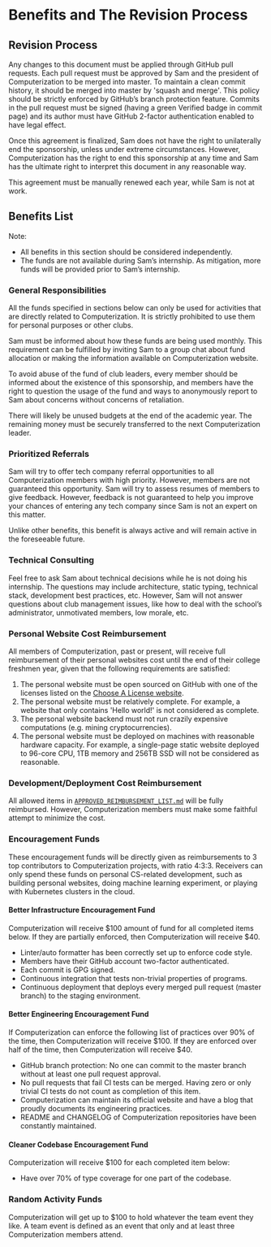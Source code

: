 # Benefits and The Revision Process

## Revision Process

Any changes to this document must be applied through GitHub pull requests.
Each pull request must be approved by Sam and the president of Computerization to be merged into
master.
To maintain a clean commit history, it should be merged into master by 'squash and merge'.
This policy should be strictly enforced by GitHub’s branch protection feature.
Commits in the pull request must be signed (having a green Verified badge in commit page) and its
author must have GitHub 2-factor authentication enabled to have legal effect.

Once this agreement is finalized, Sam does not have the right to unilaterally end the sponsorship,
unless under extreme circumstances. However, Computerization has the right to end this sponsorship
at any time and Sam has the ultimate right to interpret this document in any reasonable way.

This agreement must be manually renewed each year, while Sam is not at work.

## Benefits List

Note:

- All benefits in this section should be considered independently.
- The funds are not available during Sam’s internship. As mitigation, more funds will be provided
  prior to Sam’s internship.

### General Responsibilities

All the funds specified in sections below can only be used for activities that are directly related
to Computerization. It is strictly prohibited to use them for personal purposes or other clubs.

Sam must be informed about how these funds are being used monthly. This requirement can be fulfilled
by inviting Sam to a group chat about fund allocation or making the information available on
Computerization website.

To avoid abuse of the fund of club leaders, every member should be informed about the existence of
this sponsorship, and members have the right to question the usage of the fund and ways to
anonymously report to Sam about concerns without concerns of retaliation.

There will likely be unused budgets at the end of the academic year. The remaining money must be
securely transferred to the next Computerization leader.

### Prioritized Referrals

Sam will try to offer tech company referral opportunities to all Computerization members with high
priority. However, members are not guaranteed this opportunity. Sam will try to assess resumes of
members to give feedback. However, feedback is not guaranteed to help you improve your chances of
entering any tech company since Sam is not an expert on this matter.

Unlike other benefits, this benefit is always active and will remain active in the foreseeable
future.

### Technical Consulting

Feel free to ask Sam about technical decisions while he is not doing his internship. The questions
may include architecture, static typing, technical stack, development best practices, etc. However,
Sam will not answer questions about club management issues, like how to deal with the school’s
administrator, unmotivated members, low morale, etc.

### Personal Website Cost Reimbursement

All members of Computerization, past or present, will receive full reimbursement of their personal
websites cost until the end of their college freshmen year, given that the following requirements
are satisfied:

1. The personal website must be open sourced on GitHub with one of the licenses listed on the
   [Choose A License website](https://choosealicense.com/appendix/).
2. The personal website must be relatively complete. For example, a website that only contains
   'Hello world!' is not considered as complete.
3. The personal website backend must not run crazily expensive computations
   (e.g. mining cryptocurrencies).
4. The personal website must be deployed on machines with reasonable hardware capacity. For
   example, a single-page static website deployed to 96-core CPU, 1TB memory and 256TB SSD will not
   be considered as reasonable.

### Development/Deployment Cost Reimbursement

All allowed items in [`APPROVED_REIMBURSEMENT_LIST.md`](./APPROVED_REIMBURSEMENT_LIST.md) will be
fully reimbursed. However, Computerization members must make some faithful attempt to minimize the
cost.

### Encouragement Funds

These encouragement funds will be directly given as reimbursements to 3 top contributors to
Computerization projects, with ratio 4:3:3. Receivers can only spend these funds on personal
CS-related development, such as building personal websites, doing machine learning experiment, or
playing with Kubernetes clusters in the cloud.

#### Better Infrastructure Encouragement Fund

Computerization will receive $100 amount of fund for all completed items below. If they are partially
enforced, then Computerization will receive $40.

- Linter/auto formatter has been correctly set up to enforce code style.
- Members have their GitHub account two-factor authenticated.
- Each commit is GPG signed.
- Continuous integration that tests non-trivial properties of programs.
- Continuous deployment that deploys every merged pull request (master branch) to the staging
  environment.

#### Better Engineering Encouragement Fund

If Computerization can enforce the following list of practices over 90% of the time, then
Computerization will receive $100. If they are enforced over half of the time, then Computerization
will receive $40.

- GitHub branch protection: No one can commit to the master branch without at least one pull request
  approval.
- No pull requests that fail CI tests can be merged. Having zero or only trivial CI tests do not
  count as completion of this item.
- Computerization can maintain its official website and have a blog that proudly documents its
  engineering practices.
- README and CHANGELOG of Computerization repositories have been constantly maintained.

#### Cleaner Codebase Encouragement Fund

Computerization will receive $100 for each completed item below:

- Have over 70% of type coverage for one part of the codebase.

### Random Activity Funds

Computerization will get up to $100 to hold whatever the team event they like. A team event is
defined as an event that only and at least three Computerization members attend.
